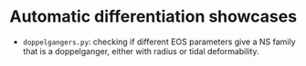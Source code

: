 # Automatic differentiation showcases

- `doppelgangers.py`: checking if different EOS parameters give a NS family that is a doppelganger, either with radius or tidal deformability. 